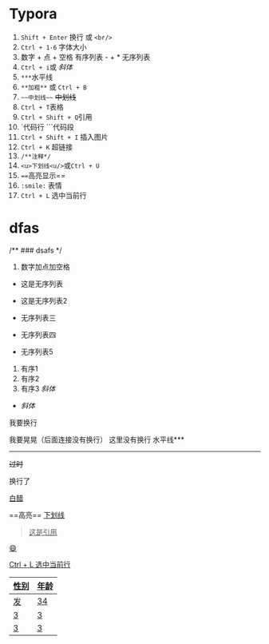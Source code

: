 # Typora

1. `Shift + Enter` 换行 或 `<br/>`
2. `Ctrl + 1-6` 字体大小
3. 数字 + 点 + 空格 有序列表 - + * 无序列表
4. `Ctrl + i`或 *斜体*
5. `***`水平线
6. `**加粗**` 或 `Ctrl + B`
7. `~~中划线~~` ~~中划线~~
8. `Ctrl + T`表格
9. `Ctrl + Shift + Q`引用
10. `代码行  ```代码段
11. `Ctrl + Shift + I` 插入图片
12. `Ctrl + K` 超链接
13. `/**注释*/`
14. `<u>下划线<u/>`或`Ctrl + U`
15. `==`高亮显示==
16. `:smile:` 表情
17. `Ctrl + L` 选中当前行

# dfas

/** ### dsafs */

1. 数字加点加空格

- 这是无序列表
- 这是无序列表2
- 无序列表三

- 无序列表四
- 无序列表5

1. 有序1
2. 有序2
3. 有序3
   *斜体* 

- *斜体*

我要换行

我要晃晃（后面连接没有换行）
这里没有换行
水平线***

------

~~过时~~

换行了

[白醋](www.baidu.com)

==高亮==
<u>下划线<u/>

> 这是引用

:smile:

Ctrl + L 选中当前行

| 性别 | 年龄 |
| ---- | ---- |
| 发   | 34   |
| 3    | 3    |
| 3    | 3    |

